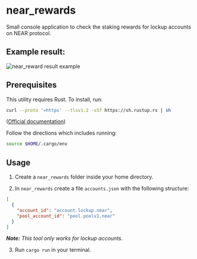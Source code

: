# near_rewards

Small console application to check the staking rewards for lockup accounts on NEAR protocol.

## Example result:

![near_reward result example](docs/near_rewards.png)

## Prerequisites

This utility requires Rust. To install, run:

```bash
curl --proto '=https' --tlsv1.2 -sSf https://sh.rustup.rs | sh
```

([Official documentation](https://www.rust-lang.org/tools/install))

Follow the directions which includes running:

```bash
source $HOME/.cargo/env
```

## Usage

1. Create a `near_rewards` folder inside your home directory.

2. In `near_rewards` create a file `accounts.json` with the following structure:

```json
[
  {
    "account_id": "account.lockup.near",
    "pool_account_id": "pool.poolv1.near"
  }
]
```

_**Note:** This tool only works for lockup accounts._

3. Run `cargo run` in your terminal.
